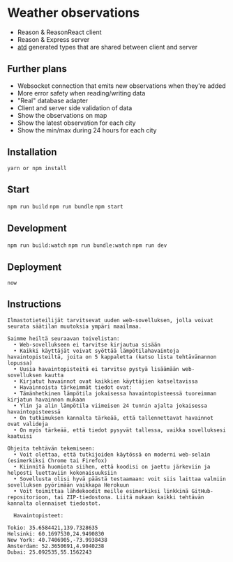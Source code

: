 # Weather observations
- Reason & ReasonReact client
- Reason & Express server
- [atd](https://atd.readthedocs.io/ ) generated types that are shared between client and server

## Further plans
- Websocket connection that emits new observations when they're added
- More error safety when reading/writing data
- "Real" database adapter
- Client and server side validation of data
- Show the observations on map
- Show the latest observation for each city
- Show the min/max during 24 hours for each city

## Installation
`yarn or npm install`

## Start
`npm run build`
`npm run bundle`
`npm start`

## Development
`npm run build:watch`
`npm run bundle:watch`
`npm run dev`

## Deployment
`now`

## Instructions
```
Ilmastotieteilijät tarvitsevat uuden web-sovelluksen, jolla voivat seurata säätilan muutoksia ympäri maailmaa.

Saimme heiltä seuraavan toivelistan:
  • Web-sovellukseen ei tarvitse kirjautua sisään
  • Kaikki käyttäjät voivat syöttää lämpötilahavaintoja havaintopisteiltä, joita on 5 kappaletta (katso lista tehtävänannon lopussa)
  • Uusia havaintopisteitä ei tarvitse pystyä lisäämään web-sovelluksen kautta
  • Kirjatut havainnot ovat kaikkien käyttäjien katseltavissa
  • Havainnoista tärkeimmät tiedot ovat:
  • Tämänhetkinen lämpötila jokaisessa havaintopisteessä tuoreimman kirjatun havainnon mukaan
  • Ylin ja alin lämpötila viimeisen 24 tunnin ajalta jokaisessa havaintopisteessä
  • On tutkimuksen kannalta tärkeää, että tallennettavat havainnot ovat valideja
  • On myös tärkeää, että tiedot pysyvät tallessa, vaikka sovelluksesi kaatuisi

Ohjeita tehtävän tekemiseen:
  • Voit olettaa, että tutkijoiden käytössä on moderni web-selain (esimerkiksi Chrome tai Firefox)
  • Kiinnitä huomiota siihen, että koodisi on jaettu järkeviin ja helposti luettaviin kokonaisuuksiin
  • Sovellusta olisi hyvä päästä testaamaan: voit siis laittaa valmiin sovelluksen pyörimään vaikkapa Herokuun
  • Voit toimittaa lähdekoodit meille esimerkiksi linkkinä GitHub-repositorioon, tai ZIP-tiedostona. Liitä mukaan kaikki tehtävän kannalta olennaiset tiedostot.

  Havaintopisteet:

Tokio: 35.6584421,139.7328635
Helsinki: 60.1697530,24.9490830
New York: 40.7406905,-73.9938438
Amsterdam: 52.3650691,4.9040238
Dubai: 25.092535,55.1562243
```
